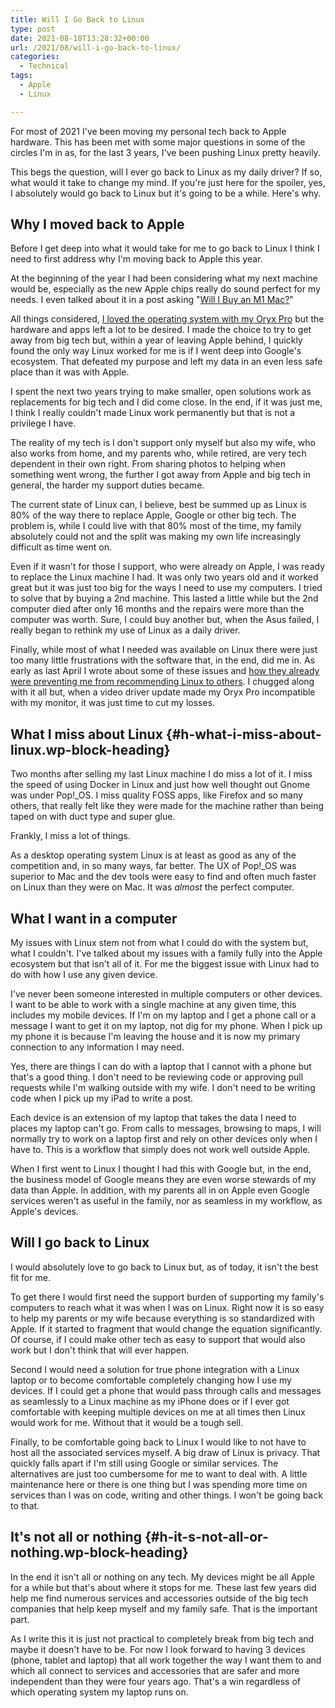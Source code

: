 ```yaml
---
title: Will I Go Back to Linux
type: post
date: 2021-08-18T13:28:32+00:00
url: /2021/08/will-i-go-back-to-linux/
categories:
  - Technical
tags:
  - Apple
  - Linux

---
```

For most of 2021 I've been moving my personal tech back to Apple hardware. This has been met with some major questions in some of the circles I'm in as, for the last 3 years, I've been pushing Linux pretty heavily.

This begs the question, will I ever go back to Linux as my daily driver? If so, what would it take to change my mind. If you're just here for the spoiler, yes, I absolutely would go back to Linux but it's going to be a while. Here's why.
## Why I moved back to Apple

Before I get deep into what it would take for me to go back to Linux I think I need to first address why I'm moving back to Apple this year.

At the beginning of the year I had been considering what my next machine would be, especially as the new Apple chips really do sound perfect for my needs. I even talked about it in a post asking "[Will I Buy an M1 Mac?][1]"

All things considered, [I loved the operating system with my Oryx Pro][2] but the hardware and apps left a lot to be desired. I made the choice to try to get away from big tech but, within a year of leaving Apple behind, I quickly found the only way Linux worked for me is if I went deep into Google's ecosystem. That defeated my purpose and left my data in an even less safe place than it was with Apple.

I spent the next two years trying to make smaller, open solutions work as replacements for big tech and I did come close. In the end, if it was just me, I think I really couldn't made Linux work permanently but that is not a privilege I have.

The reality of my tech is I don't support only myself but also my wife, who also works from home, and my parents who, while retired, are very tech dependent in their own right. From sharing photos to helping when something went wrong, the further I got away from Apple and big tech in general, the harder my support duties became.

The current state of Linux can, I believe, best be summed up as Linux is 80% of the way there to replace Apple, Google or other big tech. The problem is, while I could live with that 80% most of the time, my family absolutely could not and the split was making my own life increasingly difficult as time went on.

Even if it wasn't for those I support, who were already on Apple, I was ready to replace the Linux machine I had. It was only two years old and it worked great but it was just too big for the ways I need to use my computers. I tried to solve that by buying a 2nd machine. This lasted a little while but the 2nd computer died after only 16 months and the repairs were more than the computer was worth. Sure, I could buy another but, when the Asus failed, I really began to rethink my use of Linux as a daily driver.

Finally, while most of what I needed was available on Linux there were just too many little frustrations with the software that, in the end, did me in. As early as last April I wrote about some of these issues and [how they already were preventing me from recommending Linux to others][3]. I chugged along with it all but, when a video driver update made my Oryx Pro incompatible with my monitor, it was just time to cut my losses.

## What I miss about Linux {#h-what-i-miss-about-linux.wp-block-heading}

Two months after selling my last Linux machine I do miss a lot of it. I miss the speed of using Docker in Linux and just how well thought out Gnome was under Pop!_OS. I miss quality FOSS apps, like Firefox and so many others, that really felt like they were made for the machine rather than being taped on with duct type and super glue.

Frankly, I miss a lot of things.

As a desktop operating system Linux is at least as good as any of the competition and, in so many ways, far better. The UX of Pop!_OS was superior to Mac and the dev tools were easy to find and often much faster on Linux than they were on Mac. It was _almost_ the perfect computer.

## What I want in a computer

My issues with Linux stem not from what I could do with the system but, what I couldn't. I've talked about my issues with a family fully into the Apple ecosystem but that isn't all of it. For me the biggest issue with Linux had to do with how I use any given device.

I've never been someone interested in multiple computers or other devices. I want to be able to work with a single machine at any given time, this includes my mobile devices. If I'm on my laptop and I get a phone call or a message I want to get it on my laptop, not dig for my phone. When I pick up my phone it is because I'm leaving the house and it is now my primary connection to any information I may need.

Yes, there are things I can do with a laptop that I cannot with a phone but that's a good thing. I don't need to be reviewing code or approving pull requests while I'm walking outside with my wife. I don't need to be writing code when I pick up my iPad to write a post.

Each device is an extension of my laptop that takes the data I need to places my laptop can't go. From calls to messages, browsing to maps, I will normally try to work on a laptop first and rely on other devices only when I have to. This is a workflow that simply does not work well outside Apple.

When I first went to Linux I thought I had this with Google but, in the end, the business model of Google means they are even worse stewards of my data than Apple. In addition, with my parents all in on Apple even Google services weren't as useful in the family, nor as seamless in my workflow, as Apple's devices.

## Will I go back to Linux

I would absolutely love to go back to Linux but, as of today, it isn't the best fit for me.

To get there I would first need the support burden of supporting my family's computers to reach what it was when I was on Linux. Right now it is so easy to help my parents or my wife because everything is so standardized with Apple. If it started to fragment that would change the equation significantly. Of course, if I could make other tech as easy to support that would also work but I don't think that will ever happen.

Second I would need a solution for true phone integration with a Linux laptop or to become comfortable completely changing how I use my devices. If I could get a phone that would pass through calls and messages as seamlessly to a Linux machine as my iPhone does or if I ever got comfortable with keeping multiple devices on me at all times then Linux would work for me. Without that it would be a tough sell.

Finally, to be comfortable going back to Linux I would like to not have to host all the associated services myself. A big draw of Linux is privacy. That quickly falls apart if I'm still using Google or similar services. The alternatives are just too cumbersome for me to want to deal with. A little maintenance here or there is one thing but I was spending more time on services than I was on code, writing and other things. I won't be going back to that.

## It's not all or nothing {#h-it-s-not-all-or-nothing.wp-block-heading}

In the end it isn't all or nothing on any tech. My devices might be all Apple for a while but that's about where it stops for me. These last few years did help me find numerous services and accessories outside of the big tech companies that help keep myself and my family safe. That is the important part.

As I write this it is just not practical to completely break from big tech and maybe it doesn't have to be. For now I look forward to having 3 devices (phone, tablet and laptop) that all work together the way I want them to and which all connect to services and accessories that are safer and more independent than they were four years ago. That's a win regardless of which operating system my laptop runs on.

 [1]: /2021/01/will-i-buy-an-m1-mac/
 [2]: /2018/09/from-mac-to-linux-first-impressions-on-a-major-workflow-shift/
 [3]: /2020/04/why-i-cant-recommend-linux-to-others/
